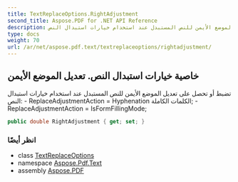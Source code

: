 ```yaml
---
title: TextReplaceOptions.RightAdjustment
second_title: Aspose.PDF for .NET API Reference
description: خاصية خيارات استبدال النص. تضبط أو تحصل على تعديل الموضع الأيمن للنص المستبدل عند استخدام خيارات استبدال النص  ReplaceAdjustmentAction  Hyphenation الكلمات الكاملة  ReplaceAdjustmentAction  IsFormFillingMode
type: docs
weight: 70
url: /ar/net/aspose.pdf.text/textreplaceoptions/rightadjustment/
---
```

## خاصية خيارات استبدال النص. تعديل الموضع الأيمن

تضبط أو تحصل على تعديل الموضع الأيمن للنص المستبدل عند استخدام خيارات استبدال النص: - ReplaceAdjustmentAction = Hyphenation الكلمات الكاملة; - ReplaceAdjustmentAction = IsFormFillingMode;

```csharp
public double RightAdjustment { get; set; }
```

### انظر أيضًا

* class [TextReplaceOptions](../)
* namespace [Aspose.Pdf.Text](../../../aspose.pdf.text/)
* assembly [Aspose.PDF](../../../)
